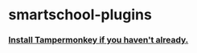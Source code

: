 # smartschool-plugins
### [Install Tampermonkey if you haven't already.](https://chrome.google.com/webstore/detail/tampermonkey/dhdgffkkebhmkfjojejmpbldmpobfkfo?hl=en)
